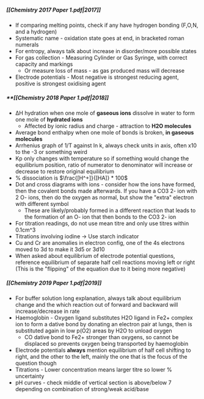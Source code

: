 ##### **[[Chemistry 2017 Paper 1.pdf|2017]]**
- If comparing melting points, check if any have hydrogen bonding (F,O,N, and a hydrogen)
- Systematic name - oxidation state goes at end, in bracketed roman numerals
- For entropy, always talk about increase in disorder/more possible states
- For gas collection - Measuring Cylinder or Gas Syringe, with correct capacity and markings 
	- Or measure loss of mass - as gas produced mass will decrease
- Electrode potentials - Most negative is strongest reducing agent, positive is strongest oxidising agent
##### **[[Chemistry 2018 Paper 1.pdf|2018]] 

- ∆H hydration when one mole of **gaseous ions** dissolve in water to form one mole of **hydrated ions**
	- Affected by ionic radius and charge - attraction to **H2O molecules**
- Average bond enthalpy when one mole of bonds is broken, **in gaseous molecules**
- Arrhenius graph of 1/T against ln k, always check units in axis, often x10 to the -3 or something weird
- Kp only changes with temperature so if something would change the equilibrium position, ratio of numerator to denominator will increase or decrease to restore original equilibrium
- % dissociation is $\frac{[H^+]}{[HA]} * 100$ 
- Dot and cross diagrams with ions - consider how the ions have formed, then the covalent bonds made afterwards. If you have a CO3 2- ion with 2 O- ions, then do the oxygen as normal, but show the "extra" electron with different symbol
	- These are likely/probably formed in a different reaction that leads to the formation of an O- ion that then bonds to the CO3 2- ion
- For titration readings, do not use mean titre and only use titres within 0.1cm^3
- Titrations involving iodine -> Use starch indicator
- Cu and Cr are anomalies in electron config, one of the 4s electrons moved to 3d to make it 3d5 or 3d10
- When asked about equilibrium of electrode potential questions, reference equilibrium of separate half cell reactions moving left or right (This is the "flipping" of the equation due to it being more negative)
##### **[[Chemistry 2019 Paper 1.pdf|2019]]**
- For buffer solution long explanation, always talk about equilibrium change and the which reaction out of forward and backward will increase/decrease in rate
- Haemoglobin - Oxygen ligand substitutes H2O ligand in Fe2+ complex ion to form a dative bond by donating an electron pair at lungs, then is substituted again in low p(O2) areas by H2O to unload oxygen
	- CO dative bond to Fe2+ stronger than oxygens, so cannot be displaced so prevents oxygen being transported by haemoglobin
- Electrode potentials **always** mention equilibrium of half cell shifting to right, and the other to the left, mainly the one that is the focus of the question though
- Titrations - Lower concentration means larger titre so lower % uncertainty
- pH curves - check middle of vertical section is above/below 7 depending on combination of strong/weak acid/base
